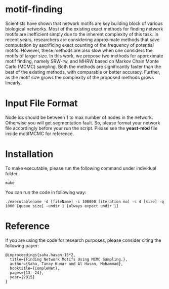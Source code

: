 # motif-finding
Scientists have shown that network motifs are key building block of various biological networks.
Most of the existing exact methods for finding network motifs are inefficient simply due 
to the inherent complexity of this task. In recent years, researchers are considering 
approximate methods that save computation by sacrificing exact counting of the frequency 
of potential motifs. However, these methods are also slow when one considers the motifs of larger size. 
In this work, we propose two methods for approximate motif finding, namely SRW-rw, and MHRW 
based on Markov Chain Monte Carlo (MCMC) sampling. Both the methods are significantly faster 
than the best of the existing methods, with comparable or better accuracy. Further, as the motif 
size grows the complexity of the proposed methods grows linearly.

# Input File Format
Node ids should be between 1 to max number of nodes in the network. Otherwise you will get segmentation fault.
So, please format your network file accordingly before your run the script. Please see the **yeast-mod** file inside
motifMCMC for reference.


# Installation
To make executable, please run the following command under individual folder.

```
make
```

You can run the code in following way: 

```
./executablename -d [fileName] -i 100000 [iteration no] -s 4 [size] -q 1000 [queue size] -undir 1 [always expect undir 1]
```


# Reference
If you are using the code for research purposes, please consider citing the following paper: 

```
@inproceedings{saha.hasan:15*2,
  title={Finding Network Motifs Using MCMC Sampling.},
  author={Saha, Tanay Kumar and Al Hasan, Mohammad},
  booktitle={CompleNet},
  pages={13--24},
  year={2015}
}
```
